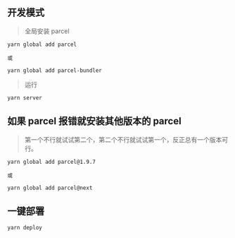## 开发模式

> 全局安装 parcel

```
yarn global add parcel

或

yarn global add parcel-bundler
```

> 运行

```
yarn server
```

## 如果 parcel 报错就安装其他版本的 parcel

> 第一个不行就试试第二个，第二个不行就试试第一个，反正总有一个版本可行。

```
yarn global add parcel@1.9.7

或

yarn global add parcel@next
```

## 一键部署

```
yarn deploy
```
